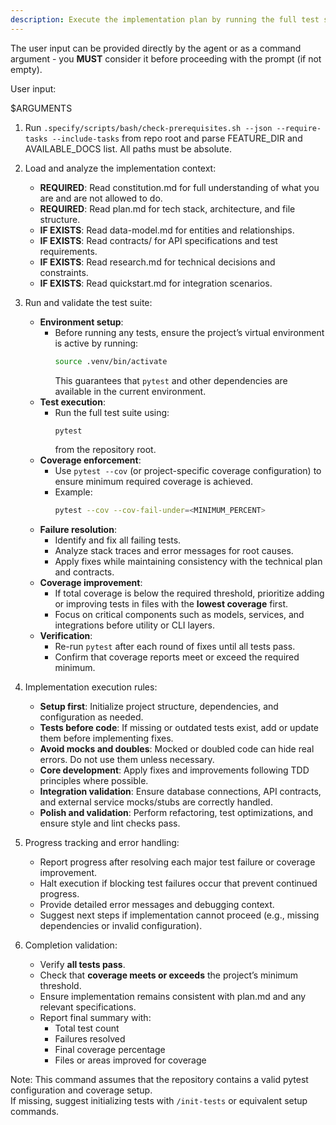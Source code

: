 ```yaml
---
description: Execute the implementation plan by running the full test suite, ensuring all tests pass and minimum coverage requirements are met
---
```


The user input can be provided directly by the agent or as a command argument - you **MUST** consider it before proceeding with the prompt (if not empty).

User input:

$ARGUMENTS

1. Run `.specify/scripts/bash/check-prerequisites.sh --json --require-tasks --include-tasks` from repo root and parse FEATURE_DIR and AVAILABLE_DOCS list. All paths must be absolute.


2. Load and analyze the implementation context:
   - **REQUIRED**: Read constitution.md for full understanding of what you are and are not allowed to do.
   - **REQUIRED**: Read plan.md for tech stack, architecture, and file structure.
   - **IF EXISTS**: Read data-model.md for entities and relationships.
   - **IF EXISTS**: Read contracts/ for API specifications and test requirements.
   - **IF EXISTS**: Read research.md for technical decisions and constraints.
   - **IF EXISTS**: Read quickstart.md for integration scenarios.

3. Run and validate the test suite:
   - **Environment setup**:
     - Before running any tests, ensure the project’s virtual environment is active by running:
       ```bash
       source .venv/bin/activate
       ```
       This guarantees that `pytest` and other dependencies are available in the current environment.
   - **Test execution**:
     - Run the full test suite using:
       ```bash
       pytest
       ```
       from the repository root.
   - **Coverage enforcement**:
     - Use `pytest --cov` (or project-specific coverage configuration) to ensure minimum required coverage is achieved.
     - Example:
       ```bash
       pytest --cov --cov-fail-under=<MINIMUM_PERCENT>
       ```
   - **Failure resolution**:
     - Identify and fix all failing tests.
     - Analyze stack traces and error messages for root causes.
     - Apply fixes while maintaining consistency with the technical plan and contracts.
   - **Coverage improvement**:
     - If total coverage is below the required threshold, prioritize adding or improving tests in files with the **lowest coverage** first.
     - Focus on critical components such as models, services, and integrations before utility or CLI layers.
   - **Verification**:
     - Re-run `pytest` after each round of fixes until all tests pass.
     - Confirm that coverage reports meet or exceed the required minimum.

4. Implementation execution rules:
   - **Setup first**: Initialize project structure, dependencies, and configuration as needed.
   - **Tests before code**: If missing or outdated tests exist, add or update them before implementing fixes.
   - **Avoid mocks and doubles**: Mocked or doubled code can hide real errors. Do not use them unless necessary.
   - **Core development**: Apply fixes and improvements following TDD principles where possible.
   - **Integration validation**: Ensure database connections, API contracts, and external service mocks/stubs are correctly handled.
   - **Polish and validation**: Perform refactoring, test optimizations, and ensure style and lint checks pass.

5. Progress tracking and error handling:
   - Report progress after resolving each major test failure or coverage improvement.
   - Halt execution if blocking test failures occur that prevent continued progress.
   - Provide detailed error messages and debugging context.
   - Suggest next steps if implementation cannot proceed (e.g., missing dependencies or invalid configuration).

6. Completion validation:
   - Verify **all tests pass**.
   - Check that **coverage meets or exceeds** the project’s minimum threshold.
   - Ensure implementation remains consistent with plan.md and any relevant specifications.
   - Report final summary with:
     - Total test count
     - Failures resolved
     - Final coverage percentage
     - Files or areas improved for coverage

Note: This command assumes that the repository contains a valid pytest configuration and coverage setup.  
If missing, suggest initializing tests with `/init-tests` or equivalent setup commands.
